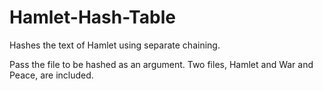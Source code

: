 # Hamlet-Hash-Table
Hashes the text of Hamlet using separate chaining.

Pass the file to be hashed as an argument. Two files, Hamlet and War and Peace, are included.
